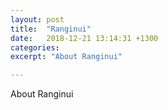 ```yaml
---
layout: post
title:  "Ranginui"
date:   2018-12-21 13:14:31 +1300
categories:
excerpt: "About Ranginui"

---
```

About Ranginui
